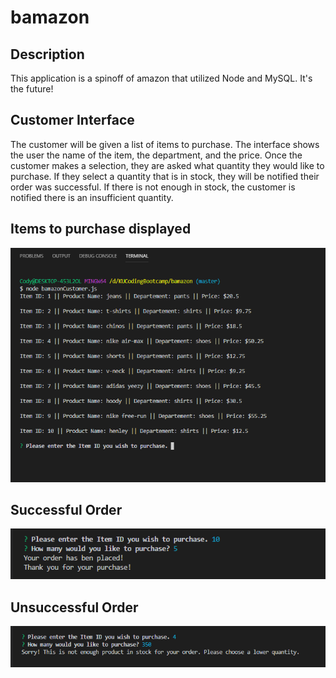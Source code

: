 # bamazon

## Description

This application is a spinoff of amazon that utilized Node and MySQL. It's the future!

## Customer Interface

The customer will be given a list of items to purchase. The interface shows the user the name of the item, the department, and the price.
Once the customer makes a selection, they are asked what quantity they would like to purchase. If they select a quantity that is in stock,
they will be notified their order was successful. If there is not enough in stock, the customer is notified there is an insufficient quantity.



## Items to purchase displayed

![Display items](/images/initial_display.PNG)

## Successful Order

![Successful Order](/images/successful_order.PNG)

## Unsuccessful Order

![Unsuccessful Order](/images/unsuccessful.PNG)